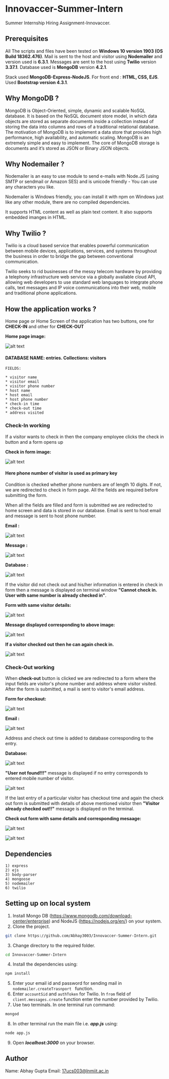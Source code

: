 # Innovaccer-Summer-Intern
Summer Internship Hiring Assignment-Innovaccer.

## Prerequisites

All The scripts and files have been tested on **Windows 10 version 1903 (OS Build 18362.476)**.
Mail is sent to the host and visitor using **Nodemailer** and version used is **6.3.1**. Messages are sent to the host using **Twilio** version **3.37.1**. Database used is **MongoDB** version **4.2.1**.

Stack used **MongoDB-Express-NodeJS**.
For front end : **HTML, CSS, EJS**.
Used **Bootstrap version 4.3.1**.  



## Why MongoDB ? 

MongoDB is Object-Oriented, simple, dynamic and scalable NoSQL database. It is based on the NoSQL document store model, in which data objects are stored as separate documents inside a collection instead of storing the data into columns and rows of a traditional relational database. The motivation of MongoDB is to implement a data store that provides high performance, high availability, and automatic scaling. MongoDB is an extremely simple and easy  to implement. The core of MongoDB storage is documents and it’s stored as  JSON or Binary JSON objects.


## Why Nodemailer ? 

Nodemailer is an easy to use module to send e-mails with Node.JS (using SMTP or sendmail or Amazon SES) and is unicode friendly - You can use any characters you like. 

Nodemailer is Windows friendly, you can install it with npm on Windows just like any other module, there are no compiled dependencies.

It supports HTML content as well as plain text content. It also supports embedded imanges in HTML.

## Why Twilio ? 

Twilio is a cloud based service that enables powerful communication between mobile devices, applications, services, and systems throughout the business in order to bridge the gap between conventional communication.

Twilio seeks to rid businesses of the messy telecom hardware by providing a telephony infrastructure web service via a globally available cloud API, allowing web developers to use standard web languages to integrate phone calls, text messages and IP voice communications into their web, mobile and traditional phone applications.



## How the application works ? 

Home page or Home Screen of the application has two buttons, one for **CHECK-IN** and other for **CHECK-OUT** 

**Home page image:**

![alt text](https://github.com/Abhay3003/Innovaccer-Summer-Intern/blob/master/Images%20innovaccer/homescreen.PNG?raw=true)

#### **DATABASE NAME: entries. Collections: visitors**

```
FIELDS:

* visitor name
* visitor email
* visitor phone number 
* host name 
* host email
* host phone number
* check-in time
* check-out time
* address visited
```


### Check-In working

If a visitor wants to check in then the company employee clicks the check in button and a form opens up 

**Check in form image:**

![alt text](https://github.com/Abhay3003/Innovaccer-Summer-Intern/blob/master/Images%20innovaccer/Form%20filled.PNG)

#### **Here phone number of visitor is used as primary key**

Condition is checked whether phone numbers are of length 10 digits. If not, we are redirected to check in form page. All the fields are required before submitting the form.

When all the fields are filled and form is submitted we are redirected to home screen and data is stored in our database. Email is sent to host email and message is sent to host phone number.

**Email :**

![alt text](https://github.com/Abhay3003/Innovaccer-Summer-Intern/blob/master/Images%20innovaccer/emailcheckin.PNG)

**Message :**

![alt text](https://github.com/Abhay3003/Innovaccer-Summer-Intern/blob/master/Images%20innovaccer/message%20check%20in.PNG)

**Database :**

![alt text](https://github.com/Abhay3003/Innovaccer-Summer-Intern/blob/master/Images%20innovaccer/dtabaseaftercheckin.PNG)

If the visitor did not check out and his/her information is entered in check in form then a message is displayed on terminal window **"Cannot check in. User with same number is already checked in"**.

**Form with same visitor details:**

![alt text](https://github.com/Abhay3003/Innovaccer-Summer-Intern/blob/master/Images%20innovaccer/cannotcheckinform.PNG)

**Message displayed corresponding to above image:**

![alt text](https://github.com/Abhay3003/Innovaccer-Summer-Intern/blob/master/Images%20innovaccer/cannotcheckinmssg.PNG)

**If a visitor checked out then he can again check in.**

![alt text](https://github.com/Abhay3003/Innovaccer-Summer-Intern/blob/master/Images%20innovaccer/Checkin%20then%20check%20in%20again%20working.PNG)

### Check-Out working

When **check-out** button is clicked we are redirected to a form where the input fields are visitor's phone number and address where visitor visited. After the form is submitted, a mail is sent to visitor's email address. 

**Form for checkout:**

![alt text](https://github.com/Abhay3003/Innovaccer-Summer-Intern/blob/master/Images%20innovaccer/Checkout%20form.PNG)

**Email :**

![alt text](https://github.com/Abhay3003/Innovaccer-Summer-Intern/blob/master/Images%20innovaccer/check%20out%20mail.PNG)

Address and check out time is added to database corresponding to the entry. 

**Database:**

![alt text](https://github.com/Abhay3003/Innovaccer-Summer-Intern/blob/master/Images%20innovaccer/check%20out%20databse%20.PNG)

**"User not found!!!"** message is displayed if no entry corresponds to entered mobile number of visitor. 
 
![alt text](https://github.com/Abhay3003/Innovaccer-Summer-Intern/blob/master/Images%20innovaccer/user%20not%20found%20check%20out.PNG)

If the last entry of a particular visitor has checkout time and again the check out form is submitted with details of above mentioned visitor then **"Visitor already checked out!!"** message is displayed on the terminal. 

**Check out form with same details and corresponding mesaage:** 

![alt text](https://github.com/Abhay3003/Innovaccer-Summer-Intern/blob/master/Images%20innovaccer/same%20details%20filled%20in%20cout%20form.PNG)

![alt text](https://github.com/Abhay3003/Innovaccer-Summer-Intern/blob/master/Images%20innovaccer/visitor%20already%20cout.PNG)

## Dependencies 


```
1) express
2) ejs
3) body-parser
4) mongoose
5) nodemailer
6) twilio

```

## Setting up on local system


1) Install Mongo DB (https://www.mongodb.com/download-center/enterprise) and NodeJS (https://nodejs.org/en/) on your system.
2) Clone the project.

```bash
git clone https://github.com/Abhay3003/Innovaccer-Summer-Intern.git
```
3) Change directory to the required folder. 

```bash
cd Innovaccer-Summer-Intern
```
4) Install the dependencies using:
```bash
npm install
```
5) Enter your email id and password for sending mail in ``nodemailer.createTrasnport `` function.
6) Enter ``accountSid`` and ``authToken`` for Twilio. In ``from`` field of ``client.messages.create`` function enter the number provided by Twilio. 
7) Use two terminals. In one terminal run command:
 ```bash
mongod
``` 
8) In other terminal run the main file i.e. ***app.js*** using:
```bash
node app.js
```
9) Open ***localhost:3000*** on your browser.

## Author

Name: Abhay Gupta
Email: 17ucs003@lnmiit.ac.in

